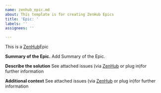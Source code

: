 ```yaml
---
name: zenhub_epic.md
about: This template is for creating ZenHub Epics
title: 'Epic: '
labels: ''
assignees: ''

---
```


This is a [ZenHub](https://www.zenhub.com/)Epic

**Summary of the Epic.**
Add Summary of the Epic.

**Describe the solution**
See attached issues (via [ZenHub](https://www.zenhub.com/) or plug in)for further information


**Additional context**
See attached issues (via [ZenHub](https://www.zenhub.com/) or plug in)for further information
